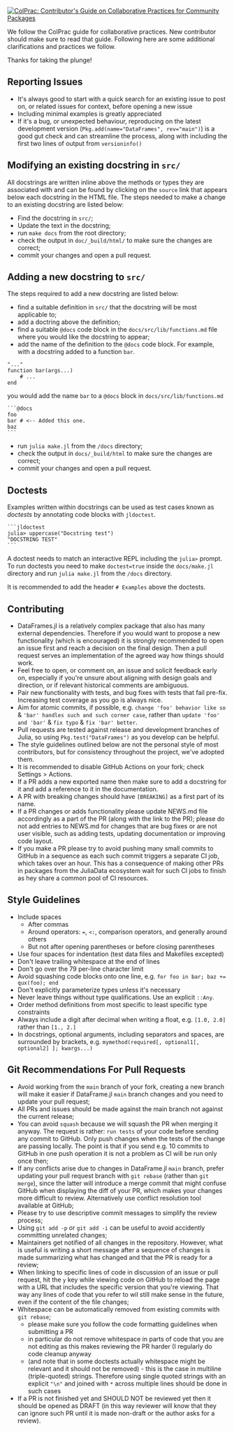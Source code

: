[![ColPrac: Contributor's Guide on Collaborative Practices for Community Packages](https://img.shields.io/badge/ColPrac-Contributor's%20Guide-blueviolet)](https://github.com/SciML/ColPrac)

We follow the ColPrac guide for collaborative practices. New contributor should make sure to read that guide.
Following here are some additional clarifications and practices we follow.

Thanks for taking the plunge!

## Reporting Issues

* It's always good to start with a quick search for an existing issue to post on,
  or related issues for context, before opening a new issue
* Including minimal examples is greatly appreciated
* If it's a bug, or unexpected behaviour, reproducing on the latest development version
  (`Pkg.add(name="DataFrames", rev="main")`) is a good gut check and can streamline the process,
  along with including the first two lines of output from `versioninfo()`

## Modifying an existing docstring in `src/`

All docstrings are written inline above the methods or types they are associated with and can
be found by clicking on the `source` link that appears below each docstring in the HTML file.
The steps needed to make a change to an existing docstring are listed below:

* Find the docstring in `src/`;
* Update the text in the docstring;
* run `make docs` from the root directory;
* check the output in `doc/_build/html/` to make sure the changes are correct;
* commit your changes and open a pull request.

## Adding a new docstring to `src/`

The steps required to add a new docstring are listed below:
* find a suitable definition in `src/` that the docstring will be most applicable to;
* add a doctring above the definition;
* find a suitable `@docs` code block in the `docs/src/lib/functions.md` file where you would like the docstring to appear;
* add the name of the definition to the `@docs` code block. For example, with a docstring added to a function `bar`.
```
"..."
function bar(args...)
    # ...
end
```

you would add the name `bar` to a `@docs` block in `docs/src/lib/functions.md`
````
```@docs
foo
bar # <-- Added this one.
baz
```
````

* run `julia make.jl` from the `/docs` directory;
* check the output in `docs/_build/html` to make sure the changes are correct;
* commit your changes and open a pull request.

## Doctests

Examples written within docstrings can be used as test cases known as *doctests* by annotating code 
blocks with `jldoctest`.
````
```jldoctest
julia> uppercase("Docstring test")
"DOCSTRING TEST"
```
````
A doctest needs to match an interactive REPL including the `julia>` prompt. To run doctests you need
to make `doctest=true` inside the `docs/make.jl` directory and run `julia make.jl` from the `/docs` directory.

It is recommended to add the header `# Examples` above the doctests.

## Contributing

* DataFrames.jl is a relatively complex package that also has many external dependencies.
  Therefore if you would want to propose a new functionality (which is encouraged) it is
  strongly recommended to open an issue first and reach a decision on the final design.
  Then a pull request serves an implementation of the agreed way how things should work.
* Feel free to open, or comment on, an issue and solicit feedback early on,
  especially if you're unsure about aligning with design goals and direction,
  or if relevant historical comments are ambiguous.
* Pair new functionality with tests, and bug fixes with tests that fail pre-fix.
  Increasing test coverage as you go is always nice.
* Aim for atomic commits, if possible, e.g. `change 'foo' behavior like so` &
  `'bar' handles such and such corner case`,
  rather than `update 'foo' and 'bar'` & `fix typo` & `fix 'bar' better`.
* Pull requests are tested against release and development branches of Julia,
  so using `Pkg.test("DataFrames")` as you develop can be helpful.
* The style guidelines outlined below are not the personal style of most contributors,
  but for consistency throughout the project, we've adopted them.
* It is recommended to disable GitHub Actions on your fork; check Settings > Actions.
* If a PR adds a new exported name then make sure to add a docstring for it and
  add a reference to it in the documentation.
* A PR with breaking changes should have `[BREAKING]` as a first part of its name.
* If a PR changes or adds functionality please update NEWS.md file accordingly as
  a part of the PR (along with the link to the PR); please do not add entries
  to NEWS.md for changes that are bug fixes or are not user visible, such as
  adding tests, updating documentation or improving code layout.
* If you make a PR please try to avoid pushing many small commits to GitHub in
  a sequence as each such commit triggers a separate CI job, which takes over
  an hour. This has a consequence of making other PRs in packages from the JuliaData
  ecosystem wait for such CI jobs to finish as hey share a common pool of CI resources.

## Style Guidelines

* Include spaces
    + After commas
    + Around operators: `=`, `<:`, comparison operators, and generally around others
    + But not after opening parentheses or before closing parentheses
* Use four spaces for indentation (test data files and Makefiles excepted)
* Don't leave trailing whitespace at the end of lines
* Don't go over the 79 per-line character limit
* Avoid squashing code blocks onto one line, e.g. `for foo in bar; baz += qux(foo); end`
* Don't explicitly parameterize types unless it's necessary
* Never leave things without type qualifications. Use an explicit `::Any`.
* Order method definitions from most specific to least specific type constraints
* Always include a digit after decimal when writing a float, e.g. `[1.0, 2.0]`
  rather than `[1., 2.]`
* In docstrings, optional arguments, including separators and spaces, are surrounded by brackets,
  e.g. `mymethod(required[, optional1[, optional2] ]; kwargs...)`

## Git Recommendations For Pull Requests

* Avoid working from the `main` branch of your fork, creating a new branch will make it
 easier if DataFrame.jl `main` branch changes and you need to update your pull request;
* All PRs and issues should be made against the main branch not against the current release;
* You can avoid `squash` because we will squash the PR when merging it anyway. The request is
 rather: `run tests` of your code before sending any commit to GitHub. Only push changes when 
 the tests of the change are passing locally. The point is that if you send e.g. 10 commits to 
 GitHub in one push operation it is not a problem as CI will be run only once then;
* If any conflicts arise due to changes in DataFrame.jl `main` branch, prefer updating your pull
 request branch with `git rebase` (rather than `git merge`), since the latter will introduce a merge 
 commit that might confuse GitHub when displaying the diff of your PR, which makes your changes more 
 difficult to review. Alternatively use conflict resolution tool available at GitHub;
* Please try to use descriptive commit messages to simplify the review process;
* Using `git add -p` or `git add -i` can be useful to avoid accidently committing unrelated changes;
* Maintainers get notified of all changes in the repository. However, what is useful is writing a short
 message after a sequence of changes is made summarizing what has changed and that the PR is ready
 for a review;
* When linking to specific lines of code in discussion of an issue or pull request, hit the `y` key
 while viewing code on GitHub to reload the page with a URL that includes the specific version that 
 you're viewing. That way any lines of code that you refer to wil still make sense in the future, even 
 if the content of the file changes;
* Whitespace can be automatically removed from existing commits with `git rebase`;
   + please make sure you follow the code formatting guidelines when submitting a PR
   + in particular do not remove whitespace in parts of code that you are not editing as this makes reviewing 
   the PR harder (I regularly do code cleanup anyway
   + (and note that in some doctests actually whitespace might be relevant and it should not be removed) - this
    is the case in multiline (triple-quoted) strings. Therefore using single quoted strings with an explicit
     `"\n"` and joined with `*` across multiple lines should be done in such cases
* If a PR is not finished yet and SHOULD NOT be reviewed yet then it should be opened as DRAFT 
(in this way reviewer will know that they can ignore such PR until it is made non-draft or the author asks for a review).